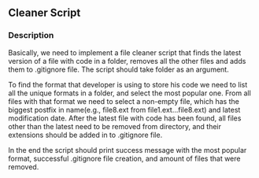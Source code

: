 ## Cleaner Script

### Description

Basically, we need to implement a file cleaner script that finds the latest version of a file with code in a folder, removes all the other files and adds them to .gitignore file. The script should take folder as an argument.

To find the format that developer is using to store his code we need to list all the unique formats in a folder, and select the most popular one.
From all files with that format we need to select a non-empty file, which has the biggest postfix in name(e.g., file8.ext from file1.ext...file8.ext) and latest modification date.
After the latest file with code has been found, all files other than the latest need to be removed from directory, and their extensions should be added in to .gitignore file.

In the end the script should print success message with the most popular format, successful .gitignore file creation, and amount of files that were removed.
